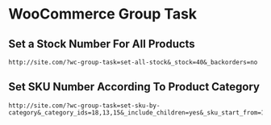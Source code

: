 # WooCommerce Group Task

## Set a Stock Number For All Products

````
http://site.com/?wc-group-task=set-all-stock&_stock=40&_backorders=no
````

## Set SKU Number According To Product Category

````
http://site.com/?wc-group-task=set-sku-by-category&_category_ids=18,13,15&_include_children=yes&_sku_start_from=1000&_task_id=1
````